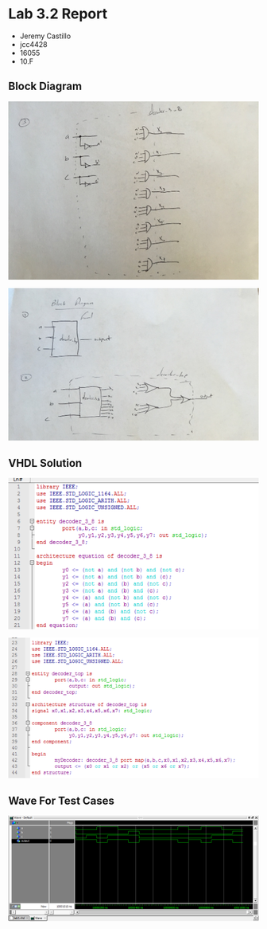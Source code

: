 # Lab 3.2 Report

* Jeremy Castillo
* jcc4428
* 16055
* 10.F

## Block Diagram
![Block Diagram 1](screenshots/lab3_blockdiagram_1.jpg)

![Block Diagram 2](screenshots/lab3_blockdiagram_2.jpg)

## VHDL Solution 
![1](screenshots/lab3_vhdl_1.png)

![2](screenshots/lab3_vhdl_2.png)

## Wave For Test Cases
![3](screenshots/lab3_wave.png)